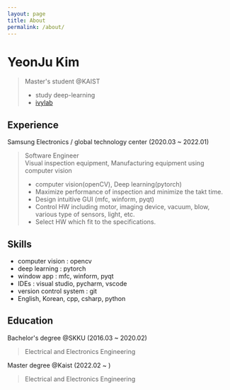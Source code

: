 ```yaml
---
layout: page
title: About
permalink: /about/
---
```


# YeonJu Kim

> Master's student @KAIST
> - study deep-learning
> - [ivylab](https://ivylab.kaist.ac.kr/)

## Experience

Samsung Electronics / global technology center (2020.03 ~ 2022.01)

> Software Engineer<br>
> Visual inspection equipment, Manufacturing equipment using computer vision
> - computer vision(openCV), Deep learning(pytorch)
> - Maximize performance of inspection and minimize the takt time.
> - Design intuitive GUI (mfc, winform, pyqt)
> - Control HW including motor,  imaging device, vacuum, blow, various type of sensors, light, etc.
> - Select HW which fit to the specifications.

## Skills

- computer vision : opencv
- deep learning : pytorch
- window app : mfc, winform, pyqt
- IDEs : visual studio, pycharm, vscode
- version control system : git
- English, Korean, cpp, csharp, python

## Education

Bachelor's degree @SKKU (2016.03 ~ 2020.02)
> Electrical and Electronics Engineering

Master degree @Kaist (2022.02 ~ )
> Electrical and Electronics Engineering

